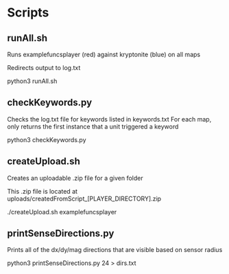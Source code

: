 # Scripts
## runAll.sh
Runs examplefuncsplayer (red) against kryptonite (blue) on all maps

Redirects output to log.txt

python3 runAll.sh

## checkKeywords.py
Checks the log.txt file for keywords listed in keywords.txt
For each map, only returns the first instance that a unit triggered a keyword

python3 checkKeywords.py

## createUpload.sh
Creates an uploadable .zip file for a given folder

This .zip file is located at uploads/createdFromScript_[PLAYER_DIRECTORY].zip

./createUpload.sh examplefuncsplayer

## printSenseDirections.py
Prints all of the dx/dy/mag directions that are visible based on sensor radius

python3 printSenseDirections.py 24 > dirs.txt
